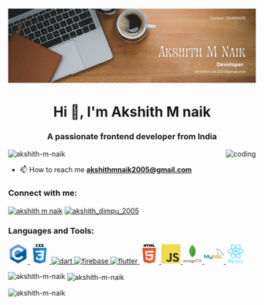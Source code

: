 ![logo](https://github.com/Akshith-M-Naik/Akshith-M-Naik/blob/main/Brown%20Wood%20Minimalist%20Profile%20LinkedIn%20Banner.png)
<h1 align="center">Hi 👋, I'm Akshith M naik</h1>
<h3 align="center">A passionate frontend developer from India</h3>
<img align="right" alt="coding" width "400" src="https://raw.githubusercontent.com/TheDudeThatCode/TheDudeThatCode/master/Assets/Developer.gif"> 
<p align="left"> <img src="https://komarev.com/ghpvc/?username=akshith-m-naik&label=Profile%20views&color=0e75b6&style=flat" alt="akshith-m-naik" /> </p>

- 📫 How to reach me **akshithmnaik2005@gmail.com**

<h3 align="left">Connect with me:</h3>
<p align="left">
<a href="https://linkedin.com/in/akshithmnaik" target="blank"><img align="center" src="https://raw.githubusercontent.com/rahuldkjain/github-profile-readme-generator/master/src/images/icons/Social/linked-in-alt.svg" alt="akshith m naik" height="30" width="40" /></a>
<a href="https://instagram.com/akshith_dimpu_2005" target="blank"><img align="center" src="https://raw.githubusercontent.com/rahuldkjain/github-profile-readme-generator/master/src/images/icons/Social/instagram.svg" alt="akshith_dimpu_2005" height="30" width="40" /></a>
</p>

<h3 align="left">Languages and Tools:</h3>
<p align="left"> <a href="https://www.cprogramming.com/" target="_blank" rel="noreferrer"> <img src="https://raw.githubusercontent.com/devicons/devicon/master/icons/c/c-original.svg" alt="c" width="40" height="40"/> </a> <a href="https://www.w3schools.com/css/" target="_blank" rel="noreferrer"> <img src="https://raw.githubusercontent.com/devicons/devicon/master/icons/css3/css3-original-wordmark.svg" alt="css3" width="40" height="40"/> </a> <a href="https://dart.dev" target="_blank" rel="noreferrer"> <img src="https://www.vectorlogo.zone/logos/dartlang/dartlang-icon.svg" alt="dart" width="40" height="40"/> </a> <a href="https://firebase.google.com/" target="_blank" rel="noreferrer"> <img src="https://www.vectorlogo.zone/logos/firebase/firebase-icon.svg" alt="firebase" width="40" height="40"/> </a> <a href="https://flutter.dev" target="_blank" rel="noreferrer"> <img src="https://www.vectorlogo.zone/logos/flutterio/flutterio-icon.svg" alt="flutter" width="40" height="40"/> </a> <a href="https://www.w3.org/html/" target="_blank" rel="noreferrer"> <img src="https://raw.githubusercontent.com/devicons/devicon/master/icons/html5/html5-original-wordmark.svg" alt="html5" width="40" height="40"/> </a> <a href="https://developer.mozilla.org/en-US/docs/Web/JavaScript" target="_blank" rel="noreferrer"> <img src="https://raw.githubusercontent.com/devicons/devicon/master/icons/javascript/javascript-original.svg" alt="javascript" width="40" height="40"/> </a> <a href="https://www.mongodb.com/" target="_blank" rel="noreferrer"> <img src="https://raw.githubusercontent.com/devicons/devicon/master/icons/mongodb/mongodb-original-wordmark.svg" alt="mongodb" width="40" height="40"/> </a> <a href="https://www.mysql.com/" target="_blank" rel="noreferrer"> <img src="https://raw.githubusercontent.com/devicons/devicon/master/icons/mysql/mysql-original-wordmark.svg" alt="mysql" width="40" height="40"/> </a> <a href="https://reactjs.org/" target="_blank" rel="noreferrer"> <img src="https://raw.githubusercontent.com/devicons/devicon/master/icons/react/react-original-wordmark.svg" alt="react" width="40" height="40"/> </a> </p>

<p><img align="left" src="https://github-readme-stats.vercel.app/api/top-langs?username=akshith-m-naik&show_icons=true&locale=en&layout=compact" alt="akshith-m-naik" /></p>

<p>&nbsp;<img align="center" src="https://github-readme-stats.vercel.app/api?username=akshith-m-naik&show_icons=true&locale=en" alt="akshith-m-naik" /></p>

<p><img align="center" src="https://github-readme-streak-stats.herokuapp.com/?user=akshith-m-naik&" alt="akshith-m-naik" /></p>
